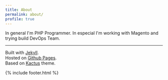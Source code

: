 ```yaml
---
title: About
permalink: about/
profile: true
---
```


In general I'm PHP Programmer. In especial I'm working with Magento and trying build DevOps Team.

---


Built with [Jekyll](http://jekyllrb.com/).
<br>Hosted on [Github Pages](https://pages.github.com/).
<br>Based on [Kactus](https://github.com/nickbalestra/kactus) theme.

{% include footer.html %}